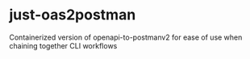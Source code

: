# just-oas2postman
Containerized version of openapi-to-postmanv2 for ease of use when chaining together CLI workflows
